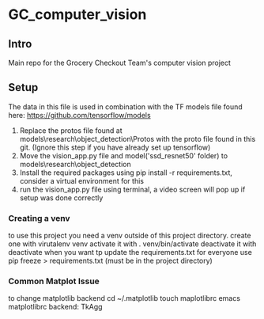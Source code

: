 # GC_computer_vision
##    Intro    ##
Main repo for the Grocery Checkout Team's computer vision project


##    Setup    ##

The data in this file is used in combination with the TF models file found here:
https://github.com/tensorflow/models

1. Replace the protos file found at models\research\object_detection\Protos with the proto file found in this git. (Ignore this step if you have already set up tensorflow)
2. Move the vision_app.py file and model('ssd_resnet50' folder) to models\research\object_detection
3. Install the required packages using pip install -r requirements.txt, consider a virtual environment for this
4. run the vision_app.py file using terminal, a video screen will pop up if setup was done correctly


### Creating a venv ###
to use this project you need a venv outside of this project directory.
create one with virutalenv venv
activate it with . venv/bin/activate
deactivate it with deactivate
when you want tp update the requirements.txt for everyone use pip freeze > requirements.txt (must be in the project directory)

### Common Matplot Issue ###
to change matplotlib backend 
cd ~/.matplotlib
touch maplotlibrc
emacs matplotlibrc
backend: TkAgg 
